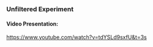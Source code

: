 ### Unfiltered Experiment

#### Video Presentation: 
https://www.youtube.com/watch?v=tdYSLd9sxfU&t=3s
